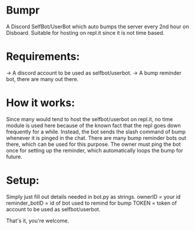 # Bumpr
A Discord SelfBot/UserBot which auto bumps the server every 2nd hour on Disboard. Suitable for hosting on repl.it since it is not time based.

# Requirements:
-> A discord account to be used as selfbot/userbot.
-> A bump reminder bot, there are many out there. 

# How it works:
Since many would tend to host the selfbot/userbot on repl.it, no time module is used here because of the known fact that the repl goes down frequently for a while.
Instead, the bot sends the slash command of bump whenever it is pinged in the chat. There are many bump reminder bots out there, which can be used for this purpose.
The owner must ping the bot once for setting up the reminder, which automatically loops the bump for future.

# Setup:
Simply just fill out details needed in bot.py as strings.
ownerID = your id
reminder_botID = id of bot used to remind for bump
TOKEN = token of account to be used as selfbot/userbot.

That's it, you're welcome.
